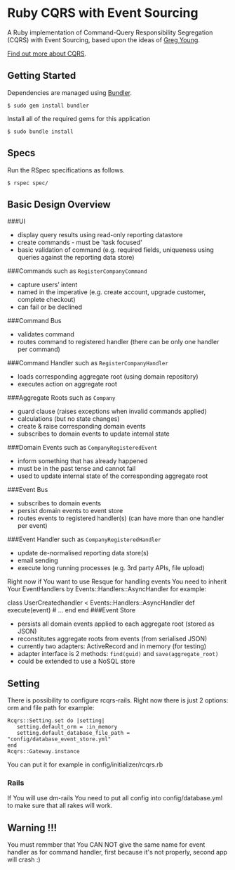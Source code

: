 # Ruby CQRS with Event Sourcing

A Ruby implementation of Command-Query Responsibility Segregation (CQRS) with Event Sourcing, based upon the ideas of [Greg Young](http://goodenoughsoftware.net/).

[Find out more about CQRS](http://cqrs.wordpress.com/).

## Getting Started

Dependencies are managed using [Bundler](http://gembundler.com/).

    $ sudo gem install bundler

Install all of the required gems for this application

    $ sudo bundle install

## Specs

Run the RSpec specifications as follows.

    $ rspec spec/

## Basic Design Overview

###UI

- display query results using read-only reporting datastore
- create commands - must be 'task focused'
- basic validation of command (e.g. required fields, uniqueness using queries against the reporting data store)

###Commands
such as `RegisterCompanyCommand`

- capture users’ intent
- named in the imperative (e.g. create account, upgrade customer, complete checkout)
- can fail or be declined

###Command Bus

- validates command
- routes command to registered handler (there can be only one handler per command)

###Command Handler 
such as `RegisterCompanyHandler`

- loads corresponding aggregate root (using domain repository)
- executes action on aggregate root
  
###Aggregate Roots
such as `Company`

- guard clause (raises exceptions when invalid commands applied)
- calculations (but no state changes)
- create & raise corresponding domain events
- subscribes to domain events to update internal state

###Domain Events
such as `CompanyRegisteredEvent`

- inform something that has already happened
- must be in the past tense and cannot fail
- used to update internal state of the corresponding aggregate root

###Event Bus

- subscribes to domain events
- persist domain events to event store
- routes events to registered handler(s) (can have more than one handler per event)

###Event Handler
such as `CompanyRegisteredHandler`

- update de-normalised reporting data store(s)
- email sending
- execute long running processes (e.g. 3rd party APIs, file upload)

Right now if You want to use Resque for handling events You need to inherit Your EventHandlers by Events::Handlers::AsyncHandler for example:

  class UserCreatedhandler < Events::Handlers::AsyncHandler
    def execute(event)
      # ...
    end
  end
###Event Store

- persists all domain events applied to each aggregate root (stored as JSON)
- reconstitutes aggregate roots from events (from serialised JSON)
- currently two adapters: ActiveRecord and in memory (for testing)
- adapter interface is 2 methods: `find(guid)` and `save(aggregate_root)`
- could be extended to use a NoSQL store

## Setting 

There is possibility to configure rcqrs-rails. Right now there is just 2 options: orm and file path for example:

    Rcqrs::Setting.set do |setting| 
       setting.default_orm = :in_memory 
       setting.default_database_file_path = "config/database_event_store.yml" 
    end
    Rcqrs::Gateway.instance

You can put it for example in config/initializer/rcqrs.rb
  

### Rails 
  If You will use dm-rails You need to put all config into config/database.yml to make sure that all rakes will work.
  

## Warning !!!

You must remmber that You CAN NOT give the same name for event handler as for command handler, first because it's not properly, second app will crash :)
